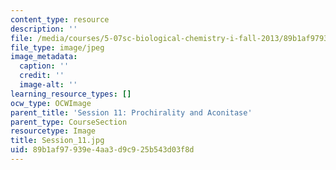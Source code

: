 ```yaml
---
content_type: resource
description: ''
file: /media/courses/5-07sc-biological-chemistry-i-fall-2013/89b1af97939e4aa3d9c925b543d03f8d_Session_11.jpg
file_type: image/jpeg
image_metadata:
  caption: ''
  credit: ''
  image-alt: ''
learning_resource_types: []
ocw_type: OCWImage
parent_title: 'Session 11: Prochirality and Aconitase'
parent_type: CourseSection
resourcetype: Image
title: Session_11.jpg
uid: 89b1af97-939e-4aa3-d9c9-25b543d03f8d
---
```

